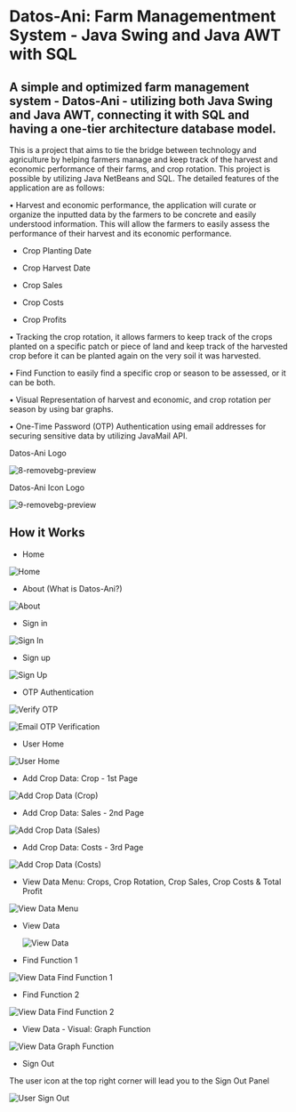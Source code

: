 # Datos-Ani: Farm Managementment System - Java Swing and Java AWT with SQL 


## A simple and optimized farm management system - Datos-Ani - utilizing both Java Swing and Java AWT, connecting it with SQL and having a one-tier architecture database model.


This is a project that aims to tie the bridge between technology and agriculture by helping farmers manage and keep track of the harvest and economic performance of their farms, and crop rotation. This project is possible by utilizing Java NetBeans and SQL. The detailed features of the application are as follows:

• Harvest and economic performance, the application will curate or organize the inputted data by the farmers to be concrete and easily understood information. This will allow the farmers to easily assess the performance of their harvest and its economic performance. 

* Crop Planting Date

* Crop Harvest Date

* Crop Sales

* Crop Costs

* Crop Profits

     
• Tracking the crop rotation, it allows farmers to keep track of the crops planted on a specific patch or piece of land and keep track of the harvested crop before it can be planted again on the very soil it was harvested. 


• Find Function to easily find a specific crop or season to be assessed, or it can be both.


• Visual Representation of harvest and economic, and crop rotation per season by using bar graphs.


• One-Time Password (OTP) Authentication using email addresses for securing sensitive data by utilizing JavaMail API.


     


Datos-Ani Logo


![8-removebg-preview](https://github.com/wolfD-red/Datos-Ani/assets/149870730/8cca6e7a-501b-4da7-854d-43eb7d83523f)


Datos-Ani Icon Logo


![9-removebg-preview](https://github.com/wolfD-red/Datos-Ani/assets/149870730/5437401f-6a36-4402-ae1b-3927f669769c)




## How it Works




* Home


![Home](https://github.com/user-attachments/assets/75a7ce69-c91c-45a3-a7ce-4093c08ec3f9)


* About (What is Datos-Ani?)


![About](https://github.com/user-attachments/assets/0456aa2b-1df0-48d5-ba5f-f40a2905304f)


* Sign in


![Sign In](https://github.com/user-attachments/assets/d5059a5b-1797-4ec9-930e-880519f705e4)


* Sign up


![Sign Up](https://github.com/user-attachments/assets/cabff740-5ee5-4a4d-ab97-0b147a502476)


* OTP Authentication


![Verify OTP](https://github.com/user-attachments/assets/015b63c5-3c9a-439a-8205-c1ba23efbe93)


![Email OTP Verification](https://github.com/user-attachments/assets/e8f1db89-100e-4921-87f0-6baa6e2f7a98)


* User Home

  
![User Home](https://github.com/user-attachments/assets/c9a72509-aa9d-4499-9a67-be8c02d6c407)


* Add Crop Data: Crop - 1st Page


![Add Crop Data (Crop)](https://github.com/user-attachments/assets/13630720-8e32-4534-ad32-1726ffd4bef6)


* Add Crop Data: Sales - 2nd Page


![Add Crop Data (Sales)](https://github.com/user-attachments/assets/1275a94c-1d0f-4ac2-aa00-e9159674cd45)


* Add Crop Data: Costs - 3rd Page

![Add Crop Data (Costs)](https://github.com/user-attachments/assets/6abe5a5f-8e40-4834-97df-fe04cee99458)


* View Data Menu: Crops, Crop Rotation, Crop Sales, Crop Costs & Total Profit


![View Data Menu](https://github.com/user-attachments/assets/c8b92ca7-9359-456d-a672-92d211b2de2c)


* View Data


  ![View Data](https://github.com/user-attachments/assets/24836ef2-3ac9-477c-b7ff-11028edb4fe0)


* Find Function 1

![View Data Find Function 1](https://github.com/user-attachments/assets/b9955316-3df7-4355-a833-738e12e6d7b8)


* Find Function 2

![View Data Find Function 2](https://github.com/user-attachments/assets/03db2884-5897-4a55-b21e-a79087c83a92)


* View Data - Visual: Graph Function

![View Data Graph Function](https://github.com/user-attachments/assets/d16d3353-6885-411f-b6ac-0f793a0d9d0a)


* Sign Out

The user icon at the top right corner will lead you to the Sign Out Panel


  ![User Sign Out](https://github.com/user-attachments/assets/88877644-8a54-44d9-b8d3-1c21260a4319)


  


